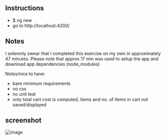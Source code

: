 ## Instructions 

* $ ng new <app-name> 
* go to http://localhost:4200/

## Notes


I solemnly swear that I completed this exercise on my own in approximately 47 minutes. 
Please note that approx 17 min was used to setup the app and download app dependencies (node_modules)


Notes/nice to have:
* bare minimum requirements
* no css
* no unit test
* only total cart cost is computed, items and no. of items in cart not saved/displayed


## screenshot
![image](https://user-images.githubusercontent.com/83465456/117533890-a85cde80-b021-11eb-99eb-1f954c1dcb26.png)
